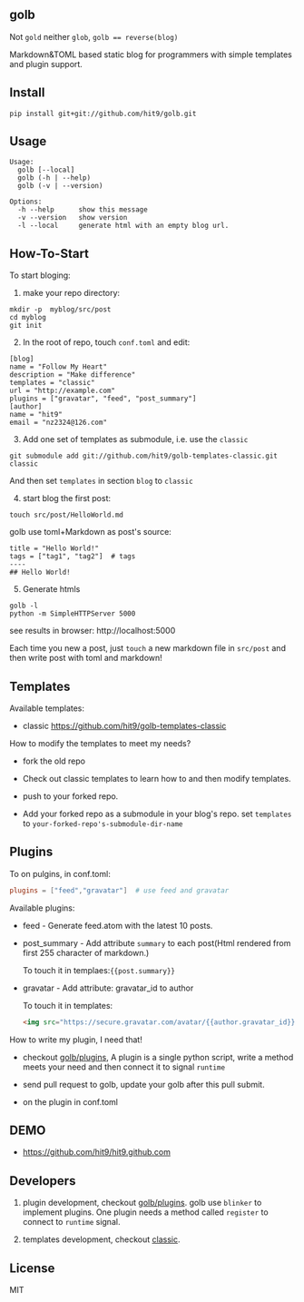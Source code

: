 golb
----

Not `gold` neither `glob`, `golb == reverse(blog)`

Markdown&TOML based static blog for programmers with simple templates and plugin support.

Install
-------

    pip install git+git://github.com/hit9/golb.git

Usage
-----

```
Usage:
  golb [--local]
  golb (-h | --help)
  golb (-v | --version)

Options:
  -h --help      show this message
  -v --version   show version
  -l --local     generate html with an empty blog url.
```

How-To-Start
-------------

To start bloging:

1. make your repo directory:
```
mkdir -p  myblog/src/post
cd myblog
git init
```

2. In the root of repo, touch `conf.toml` and edit:

  ```
  [blog]
  name = "Follow My Heart"
  description = "Make difference"
  templates = "classic"
  url = "http://example.com"
  plugins = ["gravatar", "feed", "post_summary"]
  [author]
  name = "hit9"
  email = "nz2324@126.com"
  ```

3. Add one set of templates as submodule,  i.e. use the `classic`

  ```
  git submodule add git://github.com/hit9/golb-templates-classic.git classic
  ```

  And then set `templates` in section `blog` to `classic`

4. start blog the first post:

  ```
  touch src/post/HelloWorld.md
  ```

  golb use toml+Markdown as post's source:

  ```
  title = "Hello World!"
  tags = ["tag1", "tag2"]  # tags
  ----
  ## Hello World!
  ```

5. Generate htmls

  ```
  golb -l
  python -m SimpleHTTPServer 5000
  ```
  see results in browser: http://localhost:5000


Each time you new a post, just `touch` a new markdown file in `src/post` and then write post with toml and markdown!

Templates
---------

Available templates:

* classic https://github.com/hit9/golb-templates-classic

How to modify the templates to meet my needs?

* fork the old repo

* Check out classic templates to learn how to and then modify templates.

* push to your forked repo. 

* Add your forked repo as a submodule in your blog's repo. set `templates` to `your-forked-repo's-submodule-dir-name`

Plugins
--------

To on pulgins, in conf.toml:

```toml
plugins = ["feed","gravatar"]  # use feed and gravatar
```

Available plugins:

* feed - Generate feed.atom with the latest 10 posts.

* post_summary - Add attribute `summary` to each post(Html rendered from first 255 character of markdown.)

  To touch it in templaes:`{{post.summary}}`

* gravatar - Add attribute: gravatar_id  to author

  To touch it in templates:

  ```html
  <img src="https://secure.gravatar.com/avatar/{{author.gravatar_id}}?s=200"/>
  ```

How to write my plugin, I need that!

* checkout [golb/plugins](golb/plugins), A plugin is a single python script, write a method meets your need and then connect it to signal `runtime` 

* send pull request to golb, update your golb after this pull submit.

* on the plugin in conf.toml

DEMO
----

* https://github.com/hit9/hit9.github.com


Developers
----------

1. plugin development, checkout [golb/plugins](golb/plugins). golb use `blinker` to implement plugins. One plugin needs a method called `register` to connect to `runtime` signal.

2. templates development, checkout [classic](https://github.com/hit9/golb-templates-classic).


License
-------

MIT
